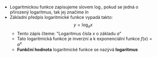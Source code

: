 - Logaritmickou funkce zapisujeme slovem $\log$, pokud se jedná o přirozený logaritmus, tak jej značíme $ln$
- Základní předpis logaritmické funkce vypadá takto:
  $$y=\log_{a}x$$
  - Tento zápis čteme: "Logaritmus čísla $x$ o základu $a$"
  - Tato logaritmická funkce je inverzní a k exponenciální funkce $f(x)=a^x$
  - **Funkční hodnota** logaritmické funkce se nazývá **logaritmus**
  